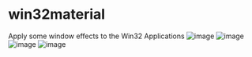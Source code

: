 # win32material
Apply some window effects to the Win32 Applications
![image](https://github.com/littlewhitecloud/win32material/assets/71159641/ffcea60c-718a-4315-9069-c1e4abc3f4cd)
![image](https://github.com/littlewhitecloud/win32material/assets/71159641/c9e522c5-d8c5-4563-a0e5-7fef39366a1d)
![image](https://github.com/littlewhitecloud/win32material/assets/71159641/787b8dec-3850-47ac-8c21-3441a4976b65)
![image](https://github.com/littlewhitecloud/win32material/assets/71159641/dd3f26d6-fa07-44be-9f7a-245d371cda5f)
